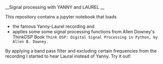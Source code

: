 __Signal processing with YANNY and LAUREL __


This repository contains a jupyter notebook that loads 
- the famous Yanny-Laurel recording 
and 
- applies some some signal processing functions from Allen Downey's ThinkDSP Book
```Think DSP: Digital Signal Processing in Python, by Allen B. Downey.```

By applying a band pass filter and excluding certain frequencies from the recording I started to hear Laural instead of Yanny. 
Try it out!



